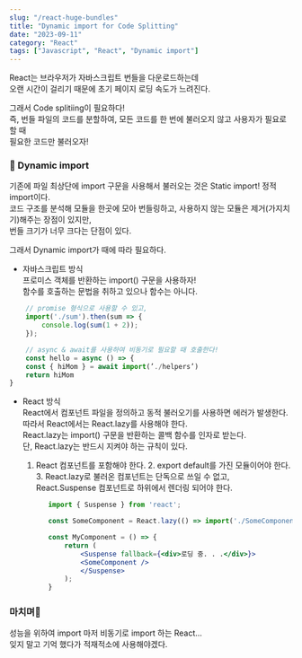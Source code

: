 ```yaml
---
slug: "/react-huge-bundles"
title: "Dynamic import for Code Splitting"
date: "2023-09-11"
category: "React"
tags: ["Javascript", "React", "Dynamic import"]
---
```


React는 브라우저가 자바스크립트 번들을 다운로드하는데  
오랜 시간이 걸리기 때문에 초기 페이지 로딩 속도가 느려진다.

그래서 Code splitiing이 필요하다!  
즉, 번들 파일의 코드를 분할하여, 모든 코드를 한 번에 불러오지 않고 사용자가 필요로 할 때  
필요한 코드만 불러오자!

### 💊 Dynamic import

기존에 파일 최상단에 import 구문을 사용해서 불러오는 것은 Static import! 정적 import이다.  
 코드 구조를 분석해 모듈을 한곳에 모아 번들링하고, 사용하지 않는 모듈은 제거(가지치기)해주는 장점이 있지만,  
 번들 크기가 너무 크다는 단점이 있다.

그래서 Dynamic import가 때에 따라 필요하다.

-   자바스크립트 방식  
    프로미스 객체를 반환하는 import() 구문을 사용하자!  
    함수를 호출하는 문법을 취하고 있으나 함수는 아니다.

```javascript
    // promise 형식으로 사용할 수 있고,
    import('./sum').then(sum => {
        console.log(sum(1 + 2));
    });

    // async & await를 사용하여 비동기로 필요할 때 호출한다!
    const hello = async () => {
	const { hiMom } = await import(’./helpers’)
	return hiMom
}
```

-   React 방식  
    React에서 컴포넌트 파일을 정의하고 동적 불러오기를 사용하면 에러가 발생한다.  
    따라서 React에서는 React.lazy를 사용해야 한다.  
    React.lazy는 import() 구문을 반환하는 콜백 함수를 인자로 받는다.  
    단, React.lazy는 반드시 지켜야 하는 규칙이 있다.  
     1. React 컴포넌트를 포함해야 한다. 2. export default를 가진 모듈이어야 한다. 3. React.lazy로 불러온 컴포넌트는 단독으로 쓰일 수 없고,  
     React.Suspense 컴포넌트로 하위에서 렌더링 되어야 한다.

         ```jsx
            import { Suspense } from 'react';

            const SomeComponent = React.lazy(() => import('./SomeComponent'));

            const MyComponent = () => {
                return (
                    <Suspense fallback={<div>로딩 중. . .</div>}>
                    <SomeComponent />
                    </Suspense>
                );
            }
        ```

### 마치며🎉

성능을 위하여 import 마저 비동기로 import 하는 React...  
잊지 말고 기억 했다가 적재적소에 사용해야겠다.
